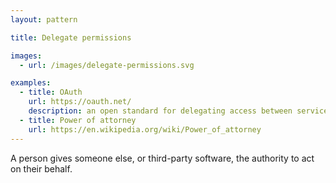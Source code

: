 ```yaml
---
layout: pattern

title: Delegate permissions

images:
  - url: /images/delegate-permissions.svg

examples:
  - title: OAuth
    url: https://oauth.net/
    description: an open standard for delegating access between services
  - title: Power of attorney
    url: https://en.wikipedia.org/wiki/Power_of_attorney
---
```


A person gives someone else, or third-party software, the authority to act on their behalf.
